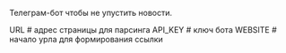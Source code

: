 Телеграм-бот чтобы не упустить новости.

URL # адрес страницы для парсинга
API_KEY # ключ бота
WEBSITE # начало урла для формирования ссылки

